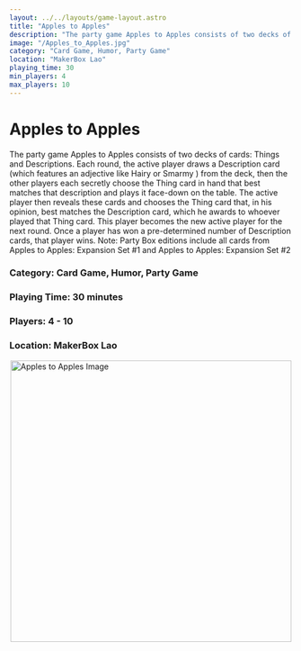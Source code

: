 ```yaml
---
layout: ../../layouts/game-layout.astro
title: "Apples to Apples"
description: "The party game Apples to Apples consists of two decks of cards: Things and Descriptions."
image: "/Apples_to_Apples.jpg"
category: "Card Game, Humor, Party Game"
location: "MakerBox Lao"
playing_time: 30
min_players: 4
max_players: 10
---
```

# Apples to Apples

The party game Apples to Apples consists of two decks of cards: Things and Descriptions. Each round, the active player draws a Description card (which features an adjective like  Hairy  or  Smarmy ) from the deck, then the other players each secretly choose the Thing card in hand that best matches that description and plays it face-down on the table. The active player then reveals these cards and chooses the Thing card that, in his opinion, best matches the Description card, which he awards to whoever played that Thing card. This player becomes the new active player for the next round.  Once a player has won a pre-determined number of Description cards, that player wins.  Note:  Party Box  editions include all cards from Apples to Apples: Expansion Set #1 and Apples to Apples: Expansion Set #2  

### Category: Card Game, Humor, Party Game

### Playing Time: 30 minutes

### Players: 4 - 10

### Location: MakerBox Lao

<img src="/Apples_to_Apples.jpg" alt="Apples to Apples Image" width="500" style="display: block; margin: 0 auto">

    
